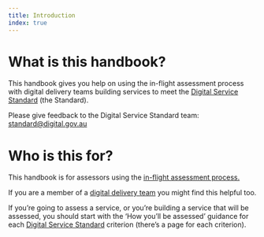 ```yaml
---
title: Introduction
index: true
---
```


What is this handbook?
======================

This handbook gives you help on using the in-flight assessment process with digital delivery teams building services to meet the [Digital Service Standard](https://www.dto.gov.au/standard/) (the Standard).

Please give feedback to the Digital Service Standard team: [standard@digital.gov.au](mailto:standard@digital.gov.au)

Who is this for?
================

This handbook is for assessors using the [in-flight assessment process.](https://www.dto.gov.au/standard/meeting-standard/#inflight)

If you are a member of a [digital delivery team](https://www.dto.gov.au/standard/design-guides/the-team/) you might find this helpful too.

If you’re going to assess a service, or you’re building a service that will be assessed, you should start with the ‘How you’ll be assessed’ guidance for each [Digital Service Standard](https://www.dto.gov.au/standard/) criterion (there’s a page for each criterion).
